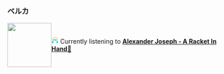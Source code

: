 ### ベルカ

<a href="https://www.youtube.com/results?search_query=Alexander+Joseph+A+Racket+In+Hand" target="_blank">
    <img align="left" width="100" height="100" src="https:&#x2F;&#x2F;lastfm.freetls.fastly.net&#x2F;i&#x2F;u&#x2F;174s&#x2F;2a96cbd8b46e442fc41c2b86b821562f.png">
</a>

</br><p align="left"><img height="16" width="16" src="assets/listening.png"> Currently listening to <b><a href="https://www.youtube.com/results?search_query=Alexander+Joseph+A+Racket+In+Hand" target="_blank">Alexander Joseph - A Racket In Hand🔗</a> </b></p>
